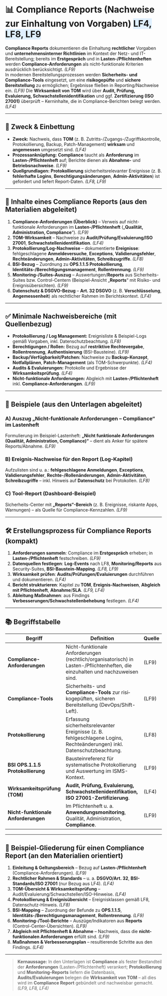 # 📊 Compliance Reports (Nachweise zur Einhaltung von Vorgaben) <span style="background:#e0f0ff;">LF4, LF8, LF9</span>

**Compliance Reports** dokumentieren die Einhaltung **rechtlicher** Vorgaben und **unternehmensinterner Richtlinien** im Kontext der Netz- und IT-Bereitstellung; bereits im **Erstgespräch** und in **Lasten-/Pflichtenheften** werden **Compliance-Anforderungen** als nicht-funktionale Kriterien ausdrücklich berücksichtigt. *(LF9)*  
In modernen Bereitstellungsprozessen werden **Sicherheits- und Compliance-Tools** eingesetzt, um eine **risi­kogepüfte** und **sichere Bereitstellung** zu ermöglichen; Ergebnisse fließen in Reporting/Nachweise ein. *(LF9)* 
Die **Wirksamkeit von TOM** wird über **Audit, Prüfung, Evaluierung, Schwachstellenidentifikation** und ggf. **Zertifizierung (ISO 27001)** überprüft – Kerninhalte, die in Compliance-Berichten belegt werden. *(LF4)* 

---

## 🧭 Zweck & Einbettung

* **Zweck:** Nachweis, dass **TOM** (z. B. Zutritts-/Zugangs-/Zugriffskontrolle, Protokollierung, Backup, Patch-Management) **wirksam** und **angemessen** umgesetzt sind. *(LF4)* 
* **Prozessanknüpfung:** **Compliance** taucht als **Anforderung** im **Lasten-/Pflichtenheft** auf; Berichte dienen als **Abnahme-** und **Betriebsnachweise**. *(LF9)*  
* **Quellgrundlagen:** **Protokollierung** sicherheitsrelevanter Ereignisse (z. B. **fehlerhafte Logins**, **Berechtigungsänderungen**, **Admin-Aktivitäten**) ist gefordert und liefert Report-Daten. *(LF8, LF9)*  

---

## 🧩 Inhalte eines Compliance Reports (aus den Materialien abgeleitet)

1. **Compliance-Anforderungen (Überblick)** – Verweis auf nicht-funktionale Anforderungen im **Lasten-/Pflichtenheft** („**Qualität, Administration, Compliance**“). *(LF9)*  
2. **TOM-Wirksamkeit** – Nachweise zu **Audit/Prüfung/Evaluierung/ISO 27001**, **Schwachstellenidentifikation**. *(LF4)* 
3. **Protokollierung/Log-Nachweise** – dokumentierte **Ereignisse**: fehlgeschlagene **Anmeldeversuche**, **Exceptions**, **Validierungsfehler**, **Rechteänderungen**, **Admin-Aktivitäten**, **Schreibzugriffe**. *(LF8)* 
4. **BSI-Bezug** – Zuordnung zu **OPS.1.1.5 Protokollierung**, **Identitäts-/Berechtigungsmanagement**, **Rollentrennung**. *(LF9)* 
5. **Monitoring-/Suites-Auszug** – Auswertungen/**Reports** aus Sicherheits-Suites bzw. Control-Centern (Beispiel-Ansicht „**Reports**“ mit Risiko- und Ereignisübersichten). *(LF9)* 
6. **Datenschutz & DSGVO-Bezug** – **Art. 32 DSGVO** (z. B. **Verschlüsselung**, **Angemessenheit**) als rechtlicher Rahmen im Berichtskontext. *(LF4)* 

---

## ✅ Minimale Nachweisbereiche (mit Quellenbezug)

* **Protokollierung / Log Management:** Ereignisliste & Beispiel-Logs gemäß Vorgaben, inkl. Datenschutzbeachtung. *(LF8)* 
* **Berechtigungen / Rollen:** Bezug auf **restriktive Rechtevergabe**, **Rollentrennung**, **Authentisierung** (BSI-Bausteine). *(LF9)* 
* **Backup/Verfügbarkeit/Patchen:** Nachweise zu **Backup-Konzept**, **Notfallplänen**, **Patch-Management** (als TOM-Schwerpunkte). *(LF4)* 
* **Audits & Evaluierungen:** Protokolle und Ergebnisse der **Wirksamkeitsprüfung**. *(LF4)* 
* **Nicht-funktionale Anforderungen:** Abgleich mit **Lasten-/Pflichtenheft** inkl. **Compliance-Anforderungen**. *(LF9)* 

---

## 🧪 Beispiele (aus den Unterlagen abgeleitet)

### A) Auszug „Nicht-funktionale Anforderungen – Compliance“ im Lastenheft

Formulierung im Beispiel-Lastenheft: **„Nicht funktionale Anforderungen (Qualität, Administration, Compliance)“** – dient als Anker für spätere Reports/Abnahme. *(LF9)* 

### B) Ereignis-Nachweise für den Report (Log-Kapitel)

Aufzulisten sind u. a.: **fehlgeschlagene Anmeldungen**, **Exceptions**, **Validierungsfehler**, **Rechte-/Rollenänderungen**, **Admin-Aktivitäten**, **Schreibzugriffe** – inkl. Hinweis auf **Datenschutz** bei Protokollen. *(LF8)* 

### C) Tool-Report (Dashboard-Beispiel)

Sicherheits-Center mit **„Reports“-Bereich** (z. B. Ereignisse, riskante Apps, Warnungen) – als Quelle für Compliance-Kennzahlen. *(LF9)* 

---

## 🛠️ Erstellungsprozess für Compliance Reports (kompakt)

1. **Anforderungen sammeln**: Compliance im **Erstgespräch** erheben; in **Lasten-/Pflichtenheft** festschreiben. *(LF9)*  
2. **Datenquellen festlegen**: **Log-Events** nach LF8, **Monitoring/Reports** aus Security-Suites, **BSI-Baustein-Mapping**. *(LF8, LF9)*  
3. **Wirksamkeit prüfen**: **Audits/Prüfungen/Evaluierungen** durchführen und dokumentieren. *(LF4)* 
4. **Bericht strukturieren**: Kapitel zu **TOM**, **Ereignis-Nachweisen**, **Abgleich mit Pflichtenheft**, **Abnahme**/**SLA**. *(LF9, LF4)*  
5. **Ableitung Maßnahmen**: aus Findings **Verbesserungen/Schwachstellenbehebung** festlegen. *(LF4)* 

---

## 📚 Begriffstabelle

| Begriff                             | Definition                                                                                                                     | Quelle |
| ----------------------------------- | ------------------------------------------------------------------------------------------------------------------------------ | ------ |
| **Compliance-Anforderungen**        | Nicht-funktionale Anforderungen (rechtlich/organisatorisch) in Lasten-/Pflichtenheften, die einzuhalten und nachzuweisen sind. | (LF9)  |
| **Compliance-Tools**                | Sicherheits- und **Compliance-Tools** zur risi­kogepüften, sicheren Bereitstellung (DevOps/Shift-Left).                        | (LF9)  |
| **Protokollierung**                 | Erfassung sicherheitsrelevanter Ereignisse (z. B. fehlgeschlagene Logins, Rechteänderungen) inkl. Datenschutzbeachtung.        | (LF8)  |
| **BSI OPS.1.1.5 Protokollierung**   | Bausteinreferenz für systematische Protokollierung und Auswertung im ISMS-Kontext.                                             | (LF9)  |
| **Wirksamkeitsprüfung (TOM)**       | **Audit, Prüfung, Evaluierung, Schwachstellenidentifikation, ISO 27001-Zertifizierung**.                                       | (LF4)  |
| **Nicht-funktionale Anforderungen** | Im Pflichtenheft u. a. **Anwendungsmonitoring**, Qualität, Administration, **Compliance**.                                     | (LF9)  |

---

## 📄 Beispiel-Gliederung für einen Compliance Report (an den Materialien orientiert)

1. **Einleitung & Geltungsbereich** – Bezug auf **Lasten-/Pflichtenheft** (Compliance-Anforderungen). *(LF9)* 
2. **Rechtlicher Rahmen & Standards** – u. a. **DSGVO/Art. 32**, **BSI-Standards/ISO 27001** (nur Bezug aus LF4). *(LF4)* 
3. **TOM-Übersicht & Wirksamkeitsprüfung** – Audit/Evaluierung/Schwachstellen/ISO-Hinweise. *(LF4)* 
4. **Protokollierung & Ereignisübersicht** – Ereignisklassen gemäß LF8, Datenschutz-Hinweis. *(LF8)* 
5. **BSI-Mapping** – Zuordnung der Befunde zu **OPS.1.1.5**, **Identitäts-/Berechtigungsmanagement**, **Rollentrennung**. *(LF9)* 
6. **Monitoring-/Tool-Berichte** – Auszüge/Indikatoren aus **Reports** (Control-Center-Übersichten). *(LF9)* 
7. **Abgleich mit Pflichtenheft & Abnahme** – Nachweis, dass die **nicht-funktionalen Anforderungen** erfüllt sind. *(LF9)* 
8. **Maßnahmen & Verbesserungsplan** – resultierende Schritte aus den Findings. *(LF4)* 

---

> **Kernaussage:** In den Unterlagen ist **Compliance** als fester Bestandteil der **Anforderungen** (Lasten-/Pflichtenheft) verankert; **Protokollierung** und **Monitoring-Reports** liefern die Datenbasis, **Audits/Evaluierungen** belegen die **Wirksamkeit von TOM** – all dies wird im **Compliance Report** gebündelt und nachweisbar gemacht. *(LF9, LF8, LF4)*
